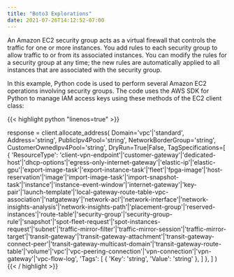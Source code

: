 ```yaml
---
title: "Boto3 Explorations"
date: 2021-07-26T14:12:52-07:00
---
```

An Amazon EC2 security group acts as a virtual firewall that controls the traffic for one or more instances. You add rules to each security group to allow traffic to or from its associated instances. You can modify the rules for a security group at any time; the new rules are automatically applied to all instances that are associated with the security group.

In this example, Python code is used to perform several Amazon EC2 operations involving security groups. The code uses the AWS SDK for Python to manage IAM access keys using these methods of the EC2 client class:

{{< highlight python "linenos=true" >}}

response = client.allocate_address(
    Domain='vpc'|'standard',
    Address='string',
    PublicIpv4Pool='string',
    NetworkBorderGroup='string',
    CustomerOwnedIpv4Pool='string',
    DryRun=True|False,
    TagSpecifications=[
        {
            'ResourceType': 'client-vpn-endpoint'|'customer-gateway'|'dedicated-host'|'dhcp-options'|'egress-only-internet-gateway'|'elastic-ip'|'elastic-gpu'|'export-image-task'|'export-instance-task'|'fleet'|'fpga-image'|'host-reservation'|'image'|'import-image-task'|'import-snapshot-task'|'instance'|'instance-event-window'|'internet-gateway'|'key-pair'|'launch-template'|'local-gateway-route-table-vpc-association'|'natgateway'|'network-acl'|'network-interface'|'network-insights-analysis'|'network-insights-path'|'placement-group'|'reserved-instances'|'route-table'|'security-group'|'security-group-rule'|'snapshot'|'spot-fleet-request'|'spot-instances-request'|'subnet'|'traffic-mirror-filter'|'traffic-mirror-session'|'traffic-mirror-target'|'transit-gateway'|'transit-gateway-attachment'|'transit-gateway-connect-peer'|'transit-gateway-multicast-domain'|'transit-gateway-route-table'|'volume'|'vpc'|'vpc-peering-connection'|'vpn-connection'|'vpn-gateway'|'vpc-flow-log',
            'Tags': [
                {
                    'Key': 'string',
                    'Value': 'string'
                },
            ]
        },
    ]
)
{{< / highlight >}}
